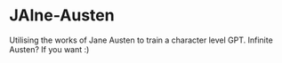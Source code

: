 # JAIne-Austen
Utilising the works of Jane Austen to train a character level GPT. Infinite Austen? If you want :) 
